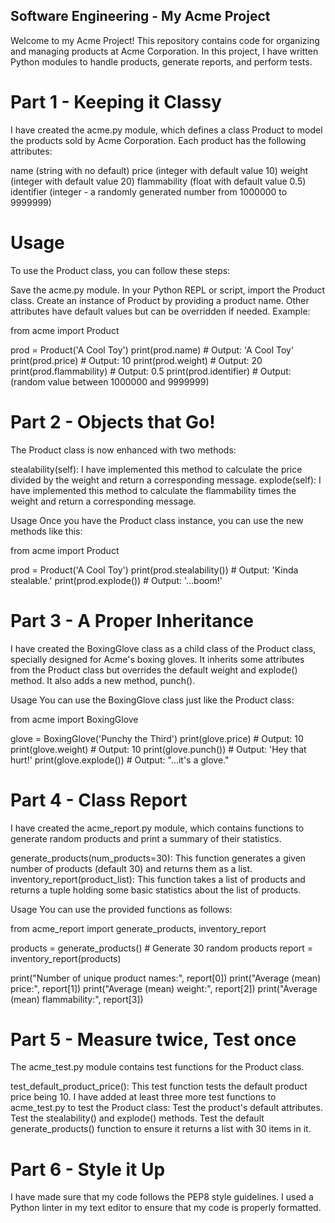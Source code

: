 ## Software Engineering - My Acme Project
Welcome to my Acme Project! This repository contains code for organizing and managing products at Acme Corporation. In this project, I have written Python modules to handle products, generate reports, and perform tests.

# Part 1 - Keeping it Classy
I have created the acme.py module, which defines a class Product to model the products sold by Acme Corporation. Each product has the following attributes:

name (string with no default)
price (integer with default value 10)
weight (integer with default value 20)
flammability (float with default value 0.5)
identifier (integer - a randomly generated number from 1000000 to 9999999)

# Usage
To use the Product class, you can follow these steps:

Save the acme.py module.
In your Python REPL or script, import the Product class.
Create an instance of Product by providing a product name. Other attributes have default values but can be overridden if needed.
Example:


from acme import Product

prod = Product('A Cool Toy')
print(prod.name)        # Output: 'A Cool Toy'
print(prod.price)       # Output: 10
print(prod.weight)      # Output: 20
print(prod.flammability) # Output: 0.5
print(prod.identifier)   # Output: (random value between 1000000 and 9999999)

# Part 2 - Objects that Go!
The Product class is now enhanced with two methods:

stealability(self): I have implemented this method to calculate the price divided by the weight and return a corresponding message.
explode(self): I have implemented this method to calculate the flammability times the weight and return a corresponding message.

Usage
Once you have the Product class instance, you can use the new methods like this:

from acme import Product

prod = Product('A Cool Toy')
print(prod.stealability()) # Output: 'Kinda stealable.'
print(prod.explode())      # Output: '...boom!'

# Part 3 - A Proper Inheritance
I have created the BoxingGlove class as a child class of the Product class, specially designed for Acme's boxing gloves. It inherits some attributes from the Product class but overrides the default weight and explode() method. It also adds a new method, punch().

Usage
You can use the BoxingGlove class just like the Product class:

from acme import BoxingGlove

glove = BoxingGlove('Punchy the Third')
print(glove.price)     # Output: 10
print(glove.weight)    # Output: 10
print(glove.punch())   # Output: 'Hey that hurt!'
print(glove.explode()) # Output: "...it's a glove."

# Part 4 - Class Report
I have created the acme_report.py module, which contains functions to generate random products and print a summary of their statistics.

generate_products(num_products=30): This function generates a given number of products (default 30) and returns them as a list.
inventory_report(product_list): This function takes a list of products and returns a tuple holding some basic statistics about the list of products.

Usage
You can use the provided functions as follows:

from acme_report import generate_products, inventory_report

products = generate_products() # Generate 30 random products
report = inventory_report(products)

print("Number of unique product names:", report[0])
print("Average (mean) price:", report[1])
print("Average (mean) weight:", report[2])
print("Average (mean) flammability:", report[3])
# Part 5 - Measure twice, Test once
The acme_test.py module contains test functions for the Product class.

test_default_product_price(): This test function tests the default product price being 10.
I have added at least three more test functions to acme_test.py to test the Product class:
Test the product's default attributes.
Test the stealability() and explode() methods.
Test the default generate_products() function to ensure it returns a list with 30 items in it.

# Part 6 - Style it Up
I have made sure that my code follows the PEP8 style guidelines. I used a Python linter in my text editor to ensure that my code is properly formatted.


